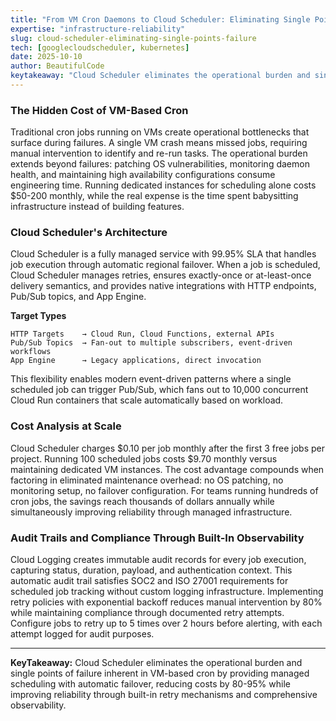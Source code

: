```yaml
---
title: "From VM Cron Daemons to Cloud Scheduler: Eliminating Single Points of Failure in Job Orchestration"
expertise: "infrastructure-reliability"
slug: cloud-scheduler-eliminating-single-points-failure
tech: [googlecloudscheduler, kubernetes]
date: 2025-10-10
author: BeautifulCode
keytakeaway: "Cloud Scheduler eliminates the operational burden and single points of failure inherent in VM-based cron by providing managed scheduling with automatic failover, reducing costs by 80-95% while improving reliability through built-in retry mechanisms and comprehensive observability."
---
```


### The Hidden Cost of VM-Based Cron

Traditional cron jobs running on VMs create operational bottlenecks that surface during failures. A single VM crash means missed jobs, requiring manual intervention to identify and re-run tasks. The operational burden extends beyond failures: patching OS vulnerabilities, monitoring daemon health, and maintaining high availability configurations consume engineering time. Running dedicated instances for scheduling alone costs $50-200 monthly, while the real expense is the time spent babysitting infrastructure instead of building features.

### Cloud Scheduler's Architecture

Cloud Scheduler is a fully managed service with 99.95% SLA that handles job execution through automatic regional failover. When a job is scheduled, Cloud Scheduler manages retries, ensures exactly-once or at-least-once delivery semantics, and provides native integrations with HTTP endpoints, Pub/Sub topics, and App Engine.

**Target Types**

```
HTTP Targets    → Cloud Run, Cloud Functions, external APIs
Pub/Sub Topics  → Fan-out to multiple subscribers, event-driven workflows
App Engine      → Legacy applications, direct invocation
```

This flexibility enables modern event-driven patterns where a single scheduled job can trigger Pub/Sub, which fans out to 10,000 concurrent Cloud Run containers that scale automatically based on workload.

### Cost Analysis at Scale

Cloud Scheduler charges $0.10 per job monthly after the first 3 free jobs per project. Running 100 scheduled jobs costs $9.70 monthly versus maintaining dedicated VM instances. The cost advantage compounds when factoring in eliminated maintenance overhead: no OS patching, no monitoring setup, no failover configuration. For teams running hundreds of cron jobs, the savings reach thousands of dollars annually while simultaneously improving reliability through managed infrastructure.

### Audit Trails and Compliance Through Built-In Observability

Cloud Logging creates immutable audit records for every job execution, capturing status, duration, payload, and authentication context. This automatic audit trail satisfies SOC2 and ISO 27001 requirements for scheduled job tracking without custom logging infrastructure. Implementing retry policies with exponential backoff reduces manual intervention by 80% while maintaining compliance through documented retry attempts. Configure jobs to retry up to 5 times over 2 hours before alerting, with each attempt logged for audit purposes.

---

**KeyTakeaway:** Cloud Scheduler eliminates the operational burden and single points of failure inherent in VM-based cron by providing managed scheduling with automatic failover, reducing costs by 80-95% while improving reliability through built-in retry mechanisms and comprehensive observability.
